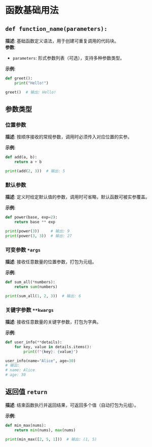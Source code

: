 # 函数基础用法

## `def function_name(parameters):`
**描述**: 基础函数定义语法，用于创建可重复调用的代码块。  
**参数**:
- `parameters`: 形式参数列表（可选），支持多种参数类型。

**示例**:
```python
def greet():
    print("Hello!")

greet()  # 输出: Hello!
```

## 参数类型

### 位置参数
**描述**: 按顺序接收的常规参数，调用时必须传入对应位置的实参。  

**示例**:
```python
def add(a, b):
    return a + b

print(add(2, 3))  # 输出: 5
```


### 默认参数
**描述**: 定义时给定默认值的参数，调用时可省略，默认函数可被实参覆盖。  

**示例**:
```python
def power(base, exp=2):
    return base ** exp

print(power(3))     # 输出: 9
print(power(3, 3))  # 输出: 27
```


### 可变参数 `*args`
**描述**: 接收任意数量的位置参数，打包为元组。  

**示例**:
```python
def sum_all(*numbers):
    return sum(numbers)

print(sum_all(1, 2, 3))  # 输出: 6
```


### 关键字参数 `**kwargs`
**描述**: 接收任意数量的关键字参数，打包为字典。  

**示例**:
```python
def user_info(**details):
    for key, value in details.items():
        print(f"{key}: {value}")

user_info(name="Alice", age=30)
# 输出:
# name: Alice
# age: 30
```


## 返回值 `return`
**描述**: 结束函数执行并返回结果，可返回多个值（自动打包为元组）。  

**示例**:
```python
def min_max(nums):
    return min(nums), max(nums)

print(min_max([2, 5, 1]))  # 输出: (1, 5)
```